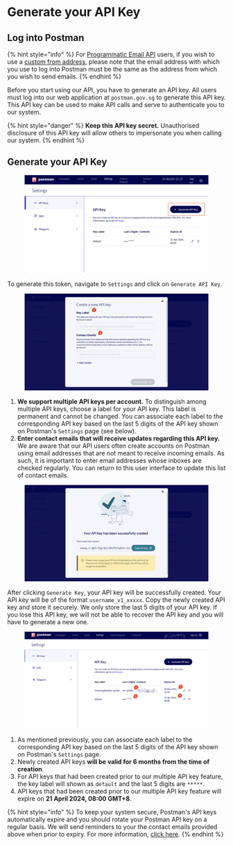 # Generate your API Key

## Log into Postman

{% hint style="info" %}
For [Programmatic Email API](../programmatic-email-api/) users, if you wish to use a [custom from address](../programmatic-email-api/custom-from-address.md), please note that the email address with which you use to log into Postman must be the same as the address from which you wish to send emails.
{% endhint %}

Before you start using our API, you have to generate an API key. All users must log into our web application at `postman.gov.sg` to generate this API key. This API key can be used to make API calls and serve to authenticate you to our system.

{% hint style="danger" %}
**Keep this API key secret.** Unauthorised disclosure of this API key will allow others to impersonate you when calling our system.
{% endhint %}

## Generate your API Key

<figure><img src="../../.gitbook/assets/generate-api-key.png" alt=""><figcaption></figcaption></figure>

To generate this token, navigate to `Settings` and click on `Generate API Key`.

<figure><img src="../../.gitbook/assets/create-new-api-key.png" alt=""><figcaption></figcaption></figure>

1. **We support multiple API keys per account.** To distinguish among multiple API keys, choose a label for your API key. This label is permanent and cannot be changed. You can associate each label to the corresponding API key based on the last 5 digits of the API key shown on Postman's `Settings` page (see below).
2. **Enter contact emails that will receive updates regarding this API key.** We are aware that our API users often create accounts on Postman using email addresses that are not meant to receive incoming emails. As such, it is important to enter email addresses whose inboxes are checked regularly. You can return to this user interface to update this list of contact emails.

<figure><img src="../../.gitbook/assets/successfully-created-api-key.png" alt=""><figcaption></figcaption></figure>

After clicking `Generate Key`, your API key will be successfully created. Your API key will be of the format `username_v1_xxxxx`. Copy the newly created API key and store it securely. We only store the last 5 digits of your API key. If you lose this API key, we will not be able to recover the API key and you will have to generate a new one.

<figure><img src="../../.gitbook/assets/settings-page-api-key.png" alt=""><figcaption></figcaption></figure>

1. As mentioned previously, you can associate each label to the corresponding API key based on the last 5 digits of the API key shown on Postman's `Settings` page.
2. Newly created API keys **will be valid for 6 months from the time of creation**.
3. For API keys that had been created prior to our multiple API key feature, the key label will shown as `default` and the last 5 digits are `*****`.
4. API keys that had been created prior to our multiple API key feature will expire on **21 April 2024, 08:00 GMT+8**.

{% hint style="info" %}
To keep your system secure, Postman's API keys automatically expire and you should rotate your Postman API key on a regular basis. We will send reminders to your the contact emails provided above when prior to expiry. For more information, [click here](rotate-your-api-key.md).
{% endhint %}
